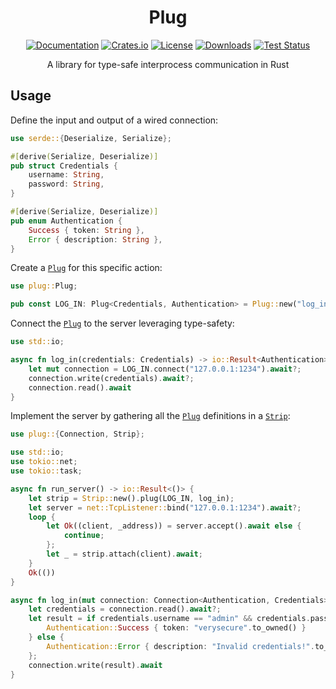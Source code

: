 <div align="center">

# Plug

[![Documentation](https://docs.rs/plug/badge.svg)](https://docs.rs/plug)
[![Crates.io](https://img.shields.io/crates/v/plug.svg)](https://crates.io/crates/plug)
[![License](https://img.shields.io/crates/l/plug.svg)](https://github.com/hecrj/plug/blob/master/LICENSE)
[![Downloads](https://img.shields.io/crates/d/plug.svg)](https://crates.io/crates/plug)
[![Test Status](https://img.shields.io/github/actions/workflow/status/hecrj/plug/test.yml?branch=master&event=push&label=test)](https://github.com/hecrj/plug/actions)

A library for type-safe interprocess communication in Rust
</div>

## Usage
Define the input and output of a wired connection:

```rust
use serde::{Deserialize, Serialize};

#[derive(Serialize, Deserialize)]
pub struct Credentials {
    username: String,
    password: String,
}

#[derive(Serialize, Deserialize)]
pub enum Authentication {
    Success { token: String },
    Error { description: String },
}
```

Create a [`Plug`] for this specific action:

```rust
use plug::Plug;

pub const LOG_IN: Plug<Credentials, Authentication> = Plug::new("log_in");
```

Connect the [`Plug`] to the server leveraging type-safety:

```rust
use std::io;

async fn log_in(credentials: Credentials) -> io::Result<Authentication> {
    let mut connection = LOG_IN.connect("127.0.0.1:1234").await?;
    connection.write(credentials).await?;
    connection.read().await
}
```

Implement the server by gathering all the [`Plug`] definitions in a [`Strip`]:

```rust
use plug::{Connection, Strip};

use std::io;
use tokio::net;
use tokio::task;

async fn run_server() -> io::Result<()> {
    let strip = Strip::new().plug(LOG_IN, log_in);
    let server = net::TcpListener::bind("127.0.0.1:1234").await?;
    loop {
        let Ok((client, _address)) = server.accept().await else {
            continue;
        };
        let _ = strip.attach(client).await;
    }
    Ok(())
}

async fn log_in(mut connection: Connection<Authentication, Credentials>) -> io::Result<()> {
    let credentials = connection.read().await?;
    let result = if credentials.username == "admin" && credentials.password == "1234" {
        Authentication::Success { token: "verysecure".to_owned() }
    } else {
        Authentication::Error { description: "Invalid credentials!".to_owned() }
    };
    connection.write(result).await
}
```

[`Plug`]: https://docs.rs/plug/latest/struct.Plug.html
[`Strip`]: https://docs.rs/plug/latest/struct.Strip.html
